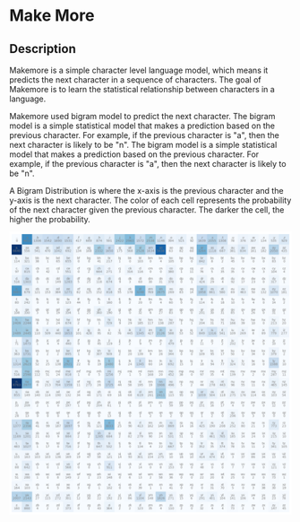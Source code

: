 # Make More

## Description

Makemore is a simple character level language model, which means it predicts the next character in a sequence of characters. The goal of Makemore is to learn the statistical relationship between characters in a language.

Makemore used bigram model to predict the next character. The bigram model is a simple statistical model that makes a prediction based on the previous character. For example, if the previous character is "a", then the next character is likely to be "n". The bigram model is a simple statistical model that makes a prediction based on the previous character. For example, if the previous character is "a", then the next character is likely to be "n".

A Bigram Distribution is where the x-axis is the previous character and the y-axis is the next character. The color of each cell represents the probability of the next character given the previous character. The darker the cell, the higher the probability.

<img src="bigrams.png" alt="Bigram Distribution" />
